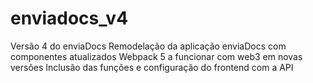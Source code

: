 # enviadocs_v4
Versão 4 do enviaDocs
Remodelação da aplicação enviaDocs com componentes atualizados
Webpack 5 a funcionar com web3 em novas versões
Inclusão das funções e configuração do frontend com a API
